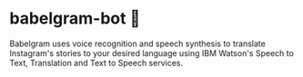 # babelgram-bot 🤖

Babelgram uses voice recognition and speech synthesis to translate Instagram's stories to your desired language using IBM Watson's
Speech to Text, Translation and Text to Speech services.
